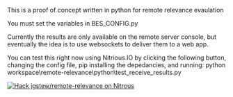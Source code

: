 
This is a proof of concept written in python for remote relevance evaulation

You must set the variables in BES_CONFIG.py

Currently the results are only available on the remote server console, but eventually the idea is to use websockets to deliver them to a web app.

You can test this right now using Nitrious.IO by clicking the following button, changing the config file, pip installing the depedancies, and running:
  python workspace\remote-relevance\python\test_receive_results.py
  
[![Hack jgstew/remote-relevance on Nitrous](https://d3o0mnbgv6k92a.cloudfront.net/assets/hack-l-v1-d464cf470a5da050619f6f247a1017ec.png)](https://www.nitrous.io/hack_button?source=embed&runtime=django&repo=jgstew%2Fremote-relevance&file_to_open=python%2FBES_CONFIG.py)
